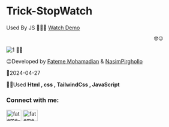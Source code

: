 # Trick-StopWatch
Used By JS
👩‍💻😎  [Watch Demo](https://fatememohamadian.github.io/Trick-StopWatch/)

                                                           😎😉  
                                                           
                                                      
![1](https://github.com/fatemeMohamadian/Trick-StopWatch/assets/155579918/a0102865-cd1d-4c6f-af8a-f910d21458f8)
                                                             👩‍💻 

 😉Developed by <a href="https://linkedin.com/in/fateme-mohamadian-dev0824" target="blank">Fateme Mohamadian</a> & <a href="https://github.com/Nasim1380p" target="blank">NasimPirghollo</a>

 📅2024-04-27

 👩‍💻Used **Html , css , TailwindCss , JavaScript** 

 <h3 align="left">Connect with me:</h3>
<p align="left">
<a href="https://linkedin.com/in/fateme-mohamadian-dev0824" target="blank"><img align="center" src="https://raw.githubusercontent.com/rahuldkjain/github-profile-readme-generator/master/src/images/icons/Social/linked-in-alt.svg" alt="fateme-mohamadian-dev0824" height="30" width="40" /></a>
<a href="https://instagram.com/fateme_mohamadiian.fed" target="blank"><img align="center" src="https://raw.githubusercontent.com/rahuldkjain/github-profile-readme-generator/master/src/images/icons/Social/instagram.svg" alt="fateme_mohamadiian.fed" height="30" width="40" /></a>
</p>
